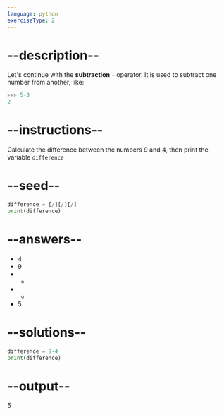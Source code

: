 ```yaml
---
language: python
exerciseType: 2
---
```


# --description--

Let's continue with the **subtraction** `-` operator.
It is used to subtract one number from another, like:
```python
>>> 5-3
2
```

# --instructions--

Calculate the difference between the numbers 9 and 4, then print the variable `difference`

# --seed--

```python
difference = [/][/][/]
print(difference)
```

# --answers--

- 4
- 9
- +
- -
- 5

# --solutions--

```python
difference = 9-4
print(difference)
```

# --output--

5
